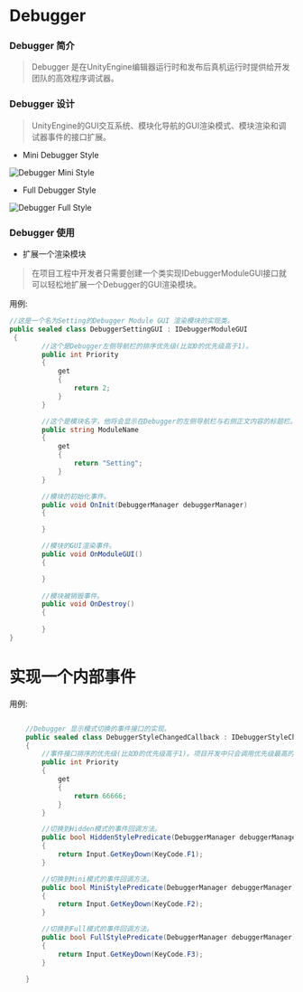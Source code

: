 # Debugger

### Debugger 简介

> Debugger 是在UnityEngine编辑器运行时和发布后真机运行时提供给开发团队的高效程序调试器。

### Debugger 设计

> UnityEngine的GUI交互系统、模块化导航的GUI渲染模式、模块渲染和调试器事件的接口扩展。

* Mini Debugger Style

![Debugger Mini Style](https://github.com/BlackFire-Studio/BlackFireFramework/blob/wiki/Images/mini.png)

* Full Debugger Style

![Debugger Full Style](https://github.com/BlackFire-Studio/BlackFireFramework/blob/wiki/Images/full.png)

### Debugger 使用

* 扩展一个渲染模块

> 在项目工程中开发者只需要创建一个类实现IDebuggerModuleGUI接口就可以轻松地扩展一个Debugger的GUI渲染模块。

用例:

```csharp 
//这是一个名为Setting的Debugger Module GUI 渲染模块的实现类。
public sealed class DebuggerSettingGUI : IDebuggerModuleGUI
 {
        //这个是Debugger左侧导航栏的排序优先级(比如0的优先级高于1)。
        public int Priority 
        {
            get
            {
                return 2;
            }
        }

        //这个是模块名字，他将会显示在Debugger的左侧导航栏与右侧正文内容的标题栏。
        public string ModuleName
        {
            get
            {
                return "Setting";
            }
        }

        //模块的初始化事件。
        public void OnInit(DebuggerManager debuggerManager)
        {

        }

        //模块的GUI渲染事件。
        public void OnModuleGUI()
        {

        }
        
        //模块被销毁事件。
        public void OnDestroy()
        {
            
        }
}
```

# 实现一个内部事件

用例:

```csharp

    //Debugger 显示模式切换的事件接口的实现。
    public sealed class DebuggerStyleChangedCallback : IDebuggerStyleChangeCallback
    {
        //事件接口排序的优先级(比如0的优先级高于1)。项目开发中只会调用优先级最高的实现类。
        public int Priority
        {
            get
            {
                return 66666;
            }
        }

        //切换到Hidden模式的事件回调方法。
        public bool HiddenStylePredicate(DebuggerManager debuggerManager)
        {
            return Input.GetKeyDown(KeyCode.F1);
        }

        //切换到Mini模式的事件回调方法。
        public bool MiniStylePredicate(DebuggerManager debuggerManager)
        {
            return Input.GetKeyDown(KeyCode.F2);
        }

        //切换到Full模式的事件回调方法。
        public bool FullStylePredicate(DebuggerManager debuggerManager)
        {
            return Input.GetKeyDown(KeyCode.F3);
        }

    }
```

